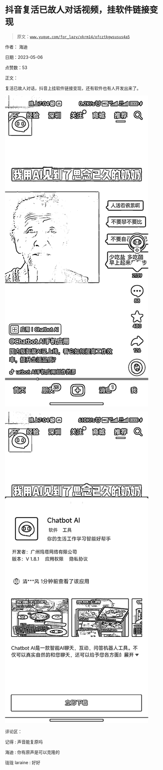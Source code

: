 # 抖音复活已故人对话视频，挂软件链接变现

> 原文：[`www.yuque.com/for_lazy/xkrm14/ofcztkgwsusus4a5`](https://www.yuque.com/for_lazy/xkrm14/ofcztkgwsusus4a5)

作者： 海迪

日期：2023-05-06

点赞数：53

正文：

复活已故人对话，抖音上挂软件链接变现，还有软件也有人开发出来了。

![](img/10acc9385a0339dda0c4c95da64427be.png)

![](img/e07049d53dce705f4c8fa1adf8fc35a7.png)

评论区：

记得 : 声音能复原吗

海迪 : 你有原声是可以克隆的

珑珑 laraine : 好好

